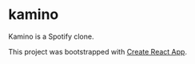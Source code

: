 # kamino

Kamino is a Spotify clone.

This project was bootstrapped with [Create React App](https://github.com/facebook/create-react-app).

